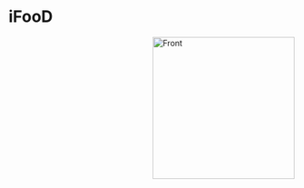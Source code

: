 # iFooD
<img src="https://uploaddeimagens.com.br/images/002/993/998/original/front.png" min-width="250px" max-width="250px" width="250px" align="right" alt="Front">
